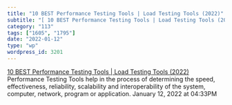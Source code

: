 ```yaml
---
title: "10 BEST Performance Testing Tools | Load Testing Tools (2022)"
subtitle: "[ 10 BEST Performance Testing Tools | Load Testing Tools (2022)](https://www.guru99.com/performance-..."
category: "113"
tags: ["1605", "1795"]
date: "2022-01-12"
type: "wp"
wordpress_id: 3201
---
```

[ 10 BEST Performance Testing Tools | Load Testing Tools (2022)](https://www.guru99.com/performance-testing-tools.html)
 Performance Testing Tools help in the process of determining the speed, effectiveness, reliability, scalability and interoperability of the system, computer, network, program or application.
January 12, 2022 at 04:33PM
